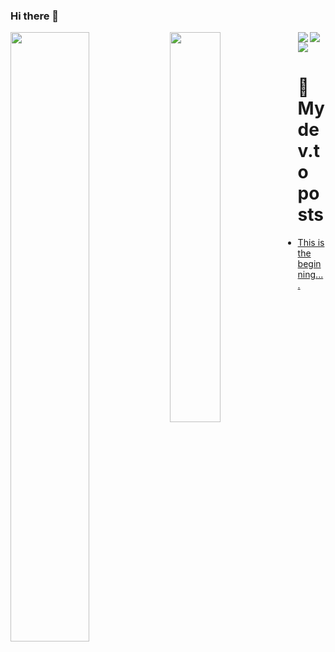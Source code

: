### Hi there 👋
<img align="left" width="50%" src="https://github-readme-stats.vercel.app/api?username=axadream&show_icons=true&theme=transparent&hide=contribs,prs" />
<img align="left" width="40%" src="https://github-readme-stats.vercel.app/api/top-langs/?username=axadream&layout=compact" />
<img align="left" src="https://img.shields.io/badge/javascript-%23323330.svg?style=for-the-badge&logo=javascript&logoColor=%23F7DF1E" />
<img align="left" src="https://img.shields.io/badge/typescript-%23007ACC.svg?style=for-the-badge&logo=typescript&logoColor=white" />
<img src="https://img.shields.io/badge/node.js-6DA55F?style=for-the-badge&logo=node.js&logoColor=white" />

# 📖 My dev.to posts
<!-- BLOG-POST-LIST:START -->
- [This is the beginning....](https://dev.to/axadream/this-is-the-beginning-432a)
<!-- BLOG-POST-LIST:END -->

